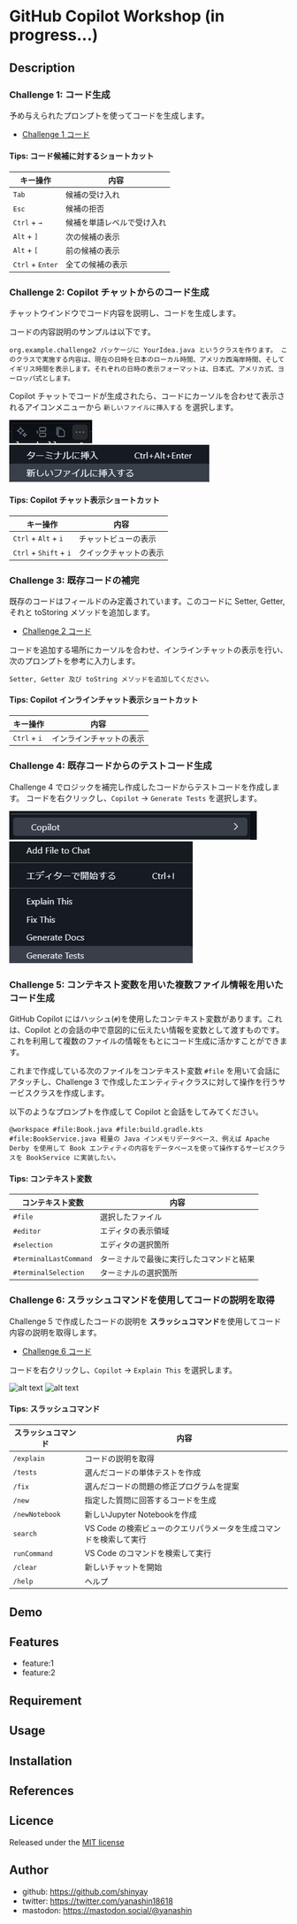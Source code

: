 # GitHub Copilot Workshop (in progress...)

## Description

### Challenge 1: コード生成

予め与えられたプロンプトを使ってコードを生成します。

- [Challenge 1 コード](./app/src/main/java/org/example/challenge1/HelloCopilot.java)

#### Tips: コード候補に対するショートカット
|キー操作|内容|
|-------|----|
|`Tab`|候補の受け入れ|
|`Esc`|候補の拒否|
|`Ctrl` + `→`|候補を単語レベルで受け入れ|
|`Alt` + `]`|次の候補の表示|
|`Alt` + `[`|前の候補の表示|
|`Ctrl` + `Enter`|全ての候補の表示|

### Challenge 2: Copilot チャットからのコード生成

チャットウインドウでコード内容を説明し、コードを生成します。

コードの内容説明のサンプルは以下です。

```tedt
org.example.challenge2 パッケージに YourIdea.java というクラスを作ります。 このクラスで実施する内容は、現在の日時を日本のローカル時間、アメリカ西海岸時間、そしてイギリス時間を表示します。それぞれの日時の表示フォーマットは、日本式、アメリカ式、ヨーロッパ式とします。
```

Copilot チャットでコードが生成されたら、コードにカーソルを合わせて表示されるアイコンメニューから `新しいファイルに挿入する` を選択します。

![ファイル出力](images/image-1.png)
![新しいファイルに挿入する](images/image-2.png)

#### Tips: Copilot チャット表示ショートカット

|キー操作|内容|
|-------|----|
|`Ctrl` + `Alt` + `i`|チャットビューの表示|
|`Ctrl` + `Shift` + `i`|クイックチャットの表示|

### Challenge 3: 既存コードの補完

既存のコードはフィールドのみ定義されています。このコードに Setter, Getter, それと toStoring メソッドを追加します。

- [Challenge 2 コード](./app/src/main/java/org/example/challenge3/Book.java)

コードを追加する場所にカーソルを合わせ、インラインチャットの表示を行い、次のプロンプトを参考に入力します。

```text
Setter, Getter 及び toString メソッドを追加してください。
```

#### Tips: Copilot インラインチャット表示ショートカット

|キー操作|内容|
|-------|----|
|`Ctrl` + `i`|インラインチャットの表示|

### Challenge 4: 既存コードからのテストコード生成

Challenge 4 でロジックを補完し作成したコードからテストコードを作成します。
コードを右クリックし、`Copilot` -> `Generate Tests` を選択します。

![alt text](images/image-3.png)
![alt text](images/image-4.png)

### Challenge 5: コンテキスト変数を用いた複数ファイル情報を用いたコード生成

GitHub Copilot にはハッシュ(`#`)を使用したコンテキスト変数があります。これは、Copilot との会話の中で意図的に伝えたい情報を変数として渡すものです。
これを利用して複数のファイルの情報をもとにコード生成に活かすことができます。

これまで作成している次のファイルをコンテキスト変数 `#file` を用いて会話にアタッチし、Challenge 3 で作成したエンティティクラスに対して操作を行うサービスクラスを作成します。

以下のようなプロンプトを作成して Copilot と会話をしてみてください。

```text
@workspace #file:Book.java #file:build.gradle.kts #file:BookService.java 軽量の Java インメモリデータベース、例えば Apache Derby を使用して Book エンティティの内容をデータベースを使って操作するサービスクラスを BookService に実装したい。
```

#### Tips: コンテキスト変数
|コンテキスト変数|内容|
|--------------|----|
|`#file`|選択したファイル|
|`#editor`|エディタの表示領域|
|`#selection`|エディタの選択箇所|
|`#terminalLastCommand`|ターミナルで最後に実行したコマンドと結果|
|`#terminalSelection`|ターミナルの選択箇所|

### Challenge 6: スラッシュコマンドを使用してコードの説明を取得

Challenge 5 で作成したコードの説明を **スラッシュコマンド**を使用してコード内容の説明を取得します。

- [Challenge 6 コード](./app/src/main/java/org/example/challenge5/BookService.java)

コードを右クリックし、`Copilot` -> `Explain This` を選択します。

![alt text](images/image3.png)
![alt text](images/image5.png)

#### Tips: スラッシュコマンド
|スラッシュコマンド|内容|
|----------------|----|
|`/explain`|コードの説明を取得|
|`/tests`|選んだコードの単体テストを作成|
|`/fix`|選んだコードの問題の修正プログラムを提案|
|`/new`|指定した質問に回答するコードを生成|
|`/newNotebook`|新しいJupyter Notebookを作成|
|`search`|VS Code の検索ビューのクエリパラメータを生成コマンドを検索して実行|
|`runCommand`|VS Code のコマンドを検索して実行|
|`/clear`|新しいチャットを開始|
|`/help`|ヘルプ|


## Demo

## Features

- feature:1
- feature:2

## Requirement

## Usage

## Installation

## References

## Licence

Released under the [MIT license](https://gist.githubusercontent.com/shinyay/56e54ee4c0e22db8211e05e70a63247e/raw/f3ac65a05ed8c8ea70b653875ccac0c6dbc10ba1/LICENSE)

## Author

- github: <https://github.com/shinyay>
- twitter: <https://twitter.com/yanashin18618>
- mastodon: <https://mastodon.social/@yanashin>
